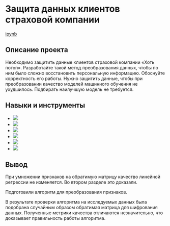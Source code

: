 # Защита данных клиентов страховой компании


[ipynb](https://github.com/Alexandra1624/10_protection_of_personal_data/blob/main/10_protection_of_personal_data.ipynb)

## Описание проекта

Необходимо защитить данные клиентов страховой компании «Хоть потоп». Разработайте такой метод преобразования данных, чтобы по ним было сложно восстановить персональную информацию. Обоснуйте корректность его работы. Нужно защитить данные, чтобы при преобразовании качество моделей машинного обучения не ухудшилось. Подбирать наилучшую модель не требуется.


## Навыки и инструменты

- ![](https://img.shields.io/badge/-Python-bgreen)
- ![](https://img.shields.io/badge/-Pandas-blue)
- ![](https://img.shields.io/badge/-Nympy-B8860B)
- ![](https://img.shields.io/badge/-Seaborn-teal)
- ![](https://img.shields.io/badge/-Scikit--learn-808000)
- ![](https://img.shields.io/badge/-Phik-556B2F)

## Вывод

При умножении признаков на обратимую матрицу качество линейной регрессии не изменяется. Во втором разделе это доказали.

Подготовили алгоритм для преобразования признаков.

В результате проверки алгоритма на исследуемых данных была подобрана случайным образом обратимая матрица 
 для шифрования данных. Полученные метрики качества отличаются незначительно, что доказывает правильность работы алгоритма.
